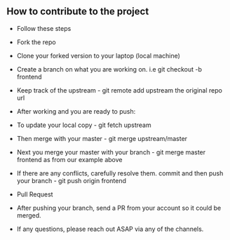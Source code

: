 ## How to contribute to the project

-   Follow these steps

-   Fork the repo
-   Clone your forked version to your laptop (local machine)
-   Create a branch on what you are working on. i.e git checkout -b frontend
-   Keep track of the upstream - git remote add upstream the original repo url
-   After working and you are ready to push:

-   To update your local copy - git fetch upstream
-   Then merge with your master - git merge upstream/master
-   Next you merge your master with your branch - git merge master frontend as from our          example above
-   If there are any conflicts, carefully resolve them. commit and then push your branch -       git push origin frontend
-   Pull Request
-   After pushing your branch, send a PR from your account so it could be merged.

-   If any questions, please reach out ASAP via any of the channels.
